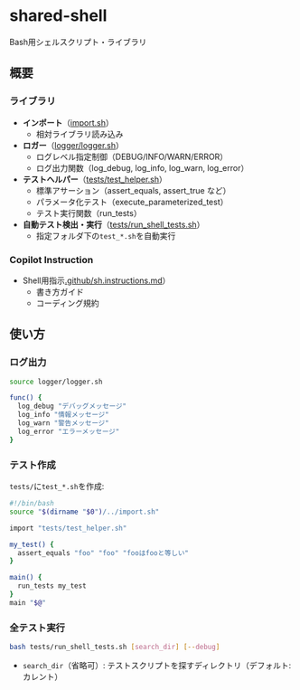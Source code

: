 # shared-shell

Bash用シェルスクリプト・ライブラリ

## 概要

### ライブラリ

- **インポート**（[import.sh](import.sh)）
  - 相対ライブラリ読み込み
- **ロガー**（[logger/logger.sh](logger/logger.sh)）
  - ログレベル指定制御（DEBUG/INFO/WARN/ERROR）
  - ログ出力関数（log_debug, log_info, log_warn, log_error）
- **テストヘルパー**（[tests/test_helper.sh](tests/test_helper.sh)）
  - 標準アサーション（assert_equals, assert_true など）
  - パラメータ化テスト（execute_parameterized_test）
  - テスト実行関数（run_tests）
- **自動テスト検出・実行**（[tests/run_shell_tests.sh](tests/run_shell_tests.sh)）
  - 指定フォルダ下の`test_*.sh`を自動実行

### Copilot Instruction

- Shell用指示[.github/sh.instructions.md](.github/sh.instructions.md)）
  - 書き方ガイド
  - コーディング規約

## 使い方

### ログ出力

```bash
source logger/logger.sh

func() {
  log_debug "デバッグメッセージ"
  log_info "情報メッセージ"
  log_warn "警告メッセージ"
  log_error "エラーメッセージ"
}
```

### テスト作成

`tests/`に`test_*.sh`を作成:

```bash
#!/bin/bash
source "$(dirname "$0")/../import.sh"

import "tests/test_helper.sh"

my_test() {
  assert_equals "foo" "foo" "fooはfooと等しい"
}

main() {
  run_tests my_test
}
main "$@"
```

### 全テスト実行

```bash
bash tests/run_shell_tests.sh [search_dir] [--debug]
```

- `search_dir`（省略可）: テストスクリプトを探すディレクトリ（デフォルト:カレント）

